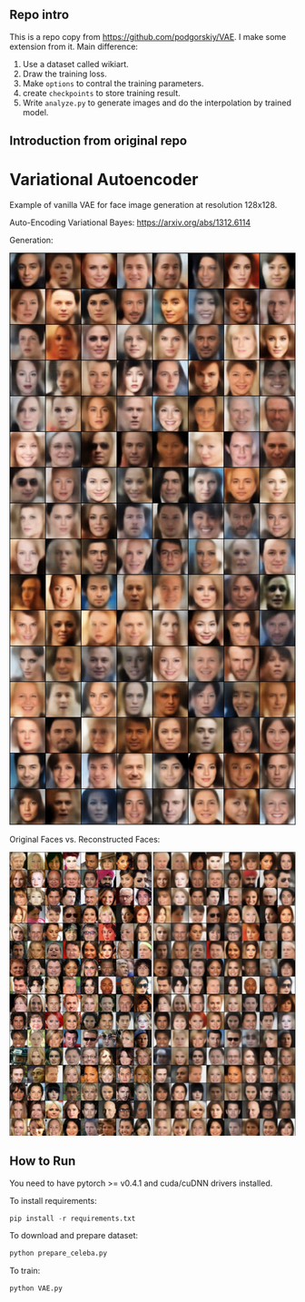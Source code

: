 ## Repo intro
This is a repo copy from https://github.com/podgorskiy/VAE.
I make some extension from it.
Main difference:
1. Use a dataset called wikiart.
2. Draw the training loss.
3. Make `options` to contral the training parameters.
4. create `checkpoints` to store training result.
5. Write `analyze.py` to generate images and do the interpolation by trained model.




## Introduction from original repo
# Variational Autoencoder
Example of vanilla VAE for face image generation at resolution 128x128.

Auto-Encoding Variational Bayes: https://arxiv.org/abs/1312.6114

Generation:
<div>
	<img src='/sample_generation.jpg'>
</div>

Original Faces vs. Reconstructed Faces:

<div>
	<img src='/sample_reconstraction.jpg'>
</div>

## How to Run
You need to have pytorch >= v0.4.1 and cuda/cuDNN drivers installed.

To install requirements:

```python
pip install -r requirements.txt
```

To download and prepare dataset:
```python
python prepare_celeba.py
```

To train:
```python
python VAE.py
```
